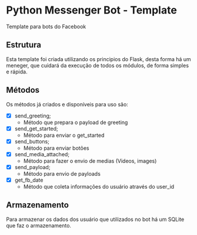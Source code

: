 # Python Messenger Bot - Template

Template para bots do Facebook

## Estrutura 

Esta template foi criada utilizando os principios do Flask, desta forma há um meneger, que cuidará da execução de todos os módulos, de forma simples e rápida.

## Métodos

Os métodos já criados e disponíveis para uso são:

 - [X] send_greeting;
    - Método que prepara o payload de greeting
 - [X] send_get_started;
    - Método para enviar o get_started
 - [X] send_buttons;
    - Método para enviar botões
 - [X] send_media_attached;
    - Método para fazer o envio de medias (Videos, images)
 - [X] send_payload;
    - Método para envio de payloads
 - [X] get_fb_date
    - Método que coleta informações do usuário através do user_id

## Armazenamento 

Para armazenar os dados dos usuário que utilizados no bot há um SQLite que faz o armazenamento.